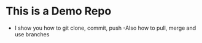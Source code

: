 # This is a Demo Repo
- I show you how to git clone, commit, push
-Also how to pull, merge and use branches
